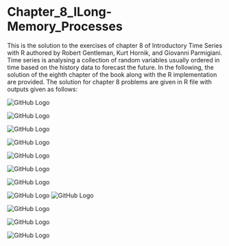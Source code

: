 # Chapter_8_ILong-Memory_Processes
This is the solution to the exercises of chapter 8 of Introductory Time Series with R authored by Robert Gentleman, Kurt Hornik, and Giovanni Parmigiani. Time series is analysing a collection of random variables usually ordered in time based on the history data to forecast the future. In the following, the solution of the eighth chapter of the book along with the R implementation are provided. The solution for chapter 8 problems are given in R file with outputs given as follows:

![GitHub Logo](/bitsLAN.png)

![GitHub Logo](/Boxplot&histLAN.png)

![GitHub Logo](/Boxplot&histLAN_log.png)

![GitHub Logo](/Boxplot&hist_AR_res_LAN.png)

![GitHub Logo](/Boxplot&hist_ARMA_res_LAN.png)

![GitHub Logo](/Boxplot&hist_AR(2)_res_LAN.png)

![GitHub Logo](/Boxplot&hist_AR_res_LAN_20ms.png)

![GitHub Logo](/Boxplot&hist_AR_res_LAN_40ms.png)
![GitHub Logo](/rand_walk_fed.png)

![GitHub Logo](/ARMA_fed.png)

![GitHub Logo](/nile.png)

![GitHub Logo](/rescaledAdjRange.png)
